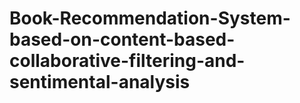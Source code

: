 # Book-Recommendation-System-based-on-content-based-collaborative-filtering-and-sentimental-analysis
